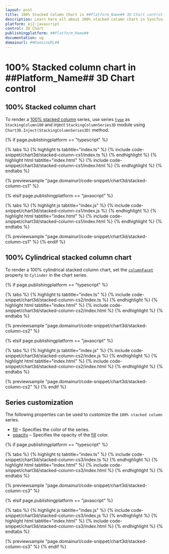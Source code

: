 ```yaml
---
layout: post
title: 100% Stacked Column Chart in ##Platform_Name## 3D Chart control | Syncfusion
description: Learn here all about 100% stacked column chart in Syncfusion ##Platform_Name## 3D Chart control of Syncfusion Essential JS 2 and more.
platform: ej2-javascript
control: 3D Chart
publishingplatform: ##Platform_Name##
documentation: ug
domainurl: ##DomainURL##
---
```

# 100% Stacked column chart in ##Platform_Name## 3D Chart control

## 100% Stacked column chart

To render a [100% stacked column](https://www.syncfusion.com/javascript-ui-controls/js-charts/chart-types/100-stacked-column-chart) series, use series [`type`](../../api/chart3d/series3DModel/#type) as `StackingColumn100` and inject `StackingColumnSeries3D` module using `Chart3D.Inject(StackingColumnSeries3D)` method.

{% if page.publishingplatform == "typescript" %}

{% tabs %}
{% highlight ts tabtitle="index.ts" %}
{% include code-snippet/chart3d/stacked-column-cs1/index.ts %}
{% endhighlight %}
{% highlight html tabtitle="index.html" %}
{% include code-snippet/chart3d/stacked-column-cs1/index.html %}
{% endhighlight %}
{% endtabs %}
        
{% previewsample "page.domainurl/code-snippet/chart3d/stacked-column-cs1" %}

{% elsif page.publishingplatform == "javascript" %}

{% tabs %}
{% highlight js tabtitle="index.js" %}
{% include code-snippet/chart3d/stacked-column-cs1/index.js %}
{% endhighlight %}
{% highlight html tabtitle="index.html" %}
{% include code-snippet/chart3d/stacked-column-cs1/index.html %}
{% endhighlight %}
{% endtabs %}

{% previewsample "page.domainurl/code-snippet/chart3d/stacked-column-cs1" %}
{% endif %}

## 100% Cylindrical stacked column chart

To render a 100% cylindrical stacked column chart, set the [`columnFacet`](../../api/chart3d/series3DModel/#columnfacet) property to `Cylinder` in the chart series.

{% if page.publishingplatform == "typescript" %}

{% tabs %}
{% highlight ts tabtitle="index.ts" %}
{% include code-snippet/chart3d/stacked-column-cs2/index.ts %}
{% endhighlight %}
{% highlight html tabtitle="index.html" %}
{% include code-snippet/chart3d/stacked-column-cs2/index.html %}
{% endhighlight %}
{% endtabs %}
        
{% previewsample "page.domainurl/code-snippet/chart3d/stacked-column-cs2" %}

{% elsif page.publishingplatform == "javascript" %}

{% tabs %}
{% highlight js tabtitle="index.js" %}
{% include code-snippet/chart3d/stacked-column-cs2/index.js %}
{% endhighlight %}
{% highlight html tabtitle="index.html" %}
{% include code-snippet/chart3d/stacked-column-cs2/index.html %}
{% endhighlight %}
{% endtabs %}

{% previewsample "page.domainurl/code-snippet/chart3d/stacked-column-cs2" %}
{% endif %}

## Series customization

The following properties can be used to customize the `100% stacked column` series.

* [fill](../../api/chart3d/series3DModel/#fill) – Specifies the color of the series.
* [opacity](../../api/chart3d/series3DModel/#opacity) – Specifies the opacity of the [fill](../../api/chart3d/series3DModel/#fill) color.

{% if page.publishingplatform == "typescript" %}

{% tabs %}
{% highlight ts tabtitle="index.ts" %}
{% include code-snippet/chart3d/stacked-column-cs3/index.ts %}
{% endhighlight %}
{% highlight html tabtitle="index.html" %}
{% include code-snippet/chart3d/stacked-column-cs3/index.html %}
{% endhighlight %}
{% endtabs %}
        
{% previewsample "page.domainurl/code-snippet/chart3d/stacked-column-cs3" %}

{% elsif page.publishingplatform == "javascript" %}

{% tabs %}
{% highlight js tabtitle="index.js" %}
{% include code-snippet/chart3d/stacked-column-cs3/index.js %}
{% endhighlight %}
{% highlight html tabtitle="index.html" %}
{% include code-snippet/chart3d/stacked-column-cs3/index.html %}
{% endhighlight %}
{% endtabs %}

{% previewsample "page.domainurl/code-snippet/chart3d/stacked-column-cs3" %}
{% endif %}